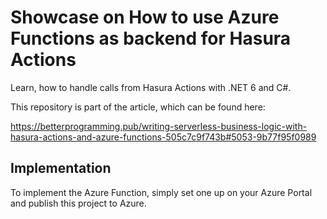 # Showcase on How to use Azure Functions as backend for Hasura Actions

Learn, how to handle calls from Hasura Actions with .NET 6 and C#.

This repository is part of the article, which can be found here:

https://betterprogramming.pub/writing-serverless-business-logic-with-hasura-actions-and-azure-functions-505c7c9f743b#5053-9b77f95f0989

## Implementation

To implement the Azure Function, simply set one up on your Azure Portal and publish this project to Azure.
